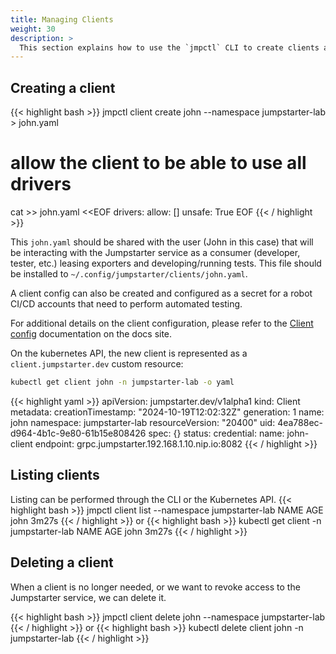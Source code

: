 ```yaml
---
title: Managing Clients
weight: 30
description: >
  This section explains how to use the `jmpctl` CLI to create clients and manage them.
---
```



## Creating a client
{{< highlight bash >}}
jmpctl client create john --namespace jumpstarter-lab > john.yaml

# allow the client to be able to use all drivers
cat >> john.yaml <<EOF
drivers:
  allow: []
  unsafe: True
EOF
{{< / highlight >}}

This `john.yaml` should be shared with the user (John in this case) that will be
interacting with the Jumpstarter service as a consumer (developer, tester, etc.)
leasing exporters and developing/running tests. This file should be installed
to `~/.config/jumpstarter/clients/john.yaml`.

A client config can also be created and configured as a secret for a robot
CI/CD accounts that need to perform automated testing.

For additional details on the client configuration, please refer to the
[Client config](https://docs.jumpstarter.dev/config.html#clients) documentation on the docs
site.

On the kubernetes API, the new  client is represented as a `client.jumpstarter.dev` custom resource:
```bash
kubectl get client john -n jumpstarter-lab -o yaml
```

{{< highlight yaml >}}
apiVersion: jumpstarter.dev/v1alpha1
kind: Client
metadata:
  creationTimestamp: "2024-10-19T12:02:32Z"
  generation: 1
  name: john
  namespace: jumpstarter-lab
  resourceVersion: "20400"
  uid: 4ea788ec-d964-4b1c-9e80-61b15e808426
spec: {}
status:
  credential:
    name: john-client
  endpoint: grpc.jumpstarter.192.168.1.10.nip.io:8082
{{< / highlight >}}

## Listing clients

Listing can be performed through the CLI or the Kubernetes API.
{{< highlight bash >}}
jmpctl client list --namespace jumpstarter-lab
NAME   AGE
john   3m27s
{{< / highlight >}}
or
{{< highlight bash >}}
kubectl get client -n jumpstarter-lab
NAME   AGE
john   3m27s
{{< / highlight >}}

## Deleting a client
When a client is no longer needed, or we want to revoke access to the Jumpstarter service, we can
delete it.

{{< highlight bash >}}
jmpctl client delete john --namespace jumpstarter-lab
{{< / highlight >}}
or
{{< highlight bash >}}
kubectl delete client john -n jumpstarter-lab
{{< / highlight >}}
